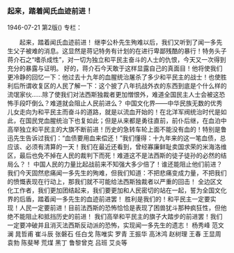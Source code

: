 ### 起来，踏着闻氏血迹前进！

1946-07-21
第2版()
专栏：

　　起来，踏着闻氏血迹前进！
    继李公朴先生殉难以后，我们又听到了闻一多先生父子被难的消息。这显然是蒋记特务有计划的在进行卑鄙残酷的暴行！特务头子蒋介石之“嗜杀成性”，对一切为独立和平民主奋斗的人士的仇恨，今天又一次得到充分的暴露与证明。
    好的，蒋介石今天敢于这样显露自己的真面目！他将使我们更冷静的回忆一下：他过去十九年的血腥统治屠杀了多少和平民主的战士！也使胜利后所谓收复区的人民了解一下：这个披了八年抗战外衣的东西到底是个什么样的流氓家伙……除了使我们对法西斯独裁者更加憎恨外，难道全国民主人士会被这恐怖手段吓倒么？难道就会阻止人民前进么？
    中国文化界——中华民族无数的优秀儿女走向为和平民主而奋斗的道路，就是以流血开始的！在北洋军阀统治时代是如此，在国民党血腥统治下也复如此；但是从来都是勇往直前，前仆后继，在血泊中高举独立和平民主的大旗不断前进！历史的急转车轮上面不能没有血的！特别是鲁迅先生告诉过我们：“血债要用血来偿还！”我们懂得：十九年来的这一笔血债，总应该、必须有清算的一天！我们在最近还看到，曾经寡廉鲜耻卖国求荣的米海洛维区，最后也免不掉在人民的裁判下而死！难道这不是法西斯的徒子徒孙的必然的结局么？！
    中国人民的力量比起战前来不知强大多少倍了！谁还能阻止他们前进？我们今天固然悲痛闻一多先生的殉难，但我们知道：不把悲痛变成力量，不把我们的愤慨表现在行动上，那我们就不可能给法西斯独裁者以严重的回击！
    全边区文化工作者，我们更加团结起来，我们要更加和人民密切的站在一起，誓为全国文化界的后盾，踏着闻一多先生的血迹前进罢！
    胜利是我们的！和平民主一定要实现！人民一定要前进！目前法西斯的恐怖恰恰是表现了困兽犹斗那种疯狂性，但他绝不能阻止和抵挡历史的前进！
    我们高举和平民主的旗子大踏步的前进罢！我们一定要冲破并且消灭法西斯反动派的恐怖，实现闻一多先生的遗志！
    杨秀峰  范文澜  晁哲甫  崔斗辰  张磐石  任白戈  陈唯实  罗青  王振华  高沐鸿  赵树理  王春  王显周  袁勃  陈斐琴  荒煤  黑丁  鲁黎曾克  吕班  艾炎等
